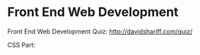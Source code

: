 # Front End Web Development
Front End Web Development Quiz: http://davidshariff.com/quiz/

CSS Part:

